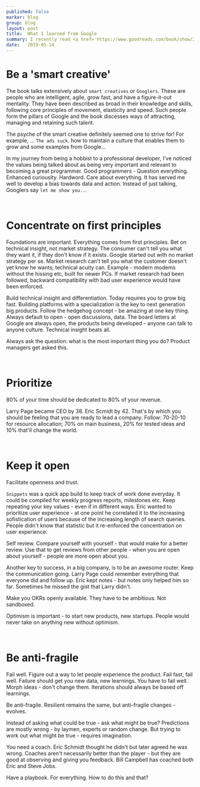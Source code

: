 ```yaml
---
published: false
marker: blog
group: blog
layout: post
title:  What I learned from Google
summary: I recently read <a href='https://www.goodreads.com/book/show/23158207-how-google-works' target='_blank'>How Google Works by Eric Schmidt and Jon Rosenberg</a>. The book talks about Google as a company and provides an inside look into the foundations, principles and culture the company is built on. Though the setting was probably written with the intention of guiding entrepreneurs - I found myself resonating with some of the core values that I'd like to apply to my life. Here are my five personal takeaways from this amazing read
date:   2019-05-14
---
```


# Be a 'smart creative'

The book talks extensively about `smart creatives` or `Googlers`. These are people who are intelligent, agile, grow fast, and have a figure-it-out mentality. They have been described as broad in their knowledge and skills, following core principles of movement, elasticity and speed. Such people form the pillars of Google and the book discesses ways of attracting, managing and retaining such talent.

The psyche of the smart creative definitely seemed one to strive for! For example, ... `The ads suck`. how to maintain a culture that enables them to grow and some examples from Google...

In my journey from being a hobbist to a professional developer, I've noticed the values being talked about as being very important and relevant to becoming a great programmer. Good programmers - Question everything. Enhanced curiousity. Hardword. Care about everything. 
It has served me well to develop a bias towards data and action. Instead of just talking, Googlers say `let me show you..`. 

<br />

# Concentrate on first principles

Foundations are important. Everything comes from first principles. Bet on technical insight, not market strategy. The consumer can't tell you what they want it, if they don't know if it exists. Google started out with no market strategy per se. Market research can't tell you what the customer doesn't yet know he wants; technical acuity can. Example - modern modems without the hissing etc, built for newer PCs. If market research had been followed, backward compatibility with bad user experience would have been enforced.

Build technical insight and differentiation. Today requires you to grow big fast. Building platforms with a specialization is the key to next generation big products. Follow the hedgehog concept - be amazing at one key thing. Always default to open - open discussions, data. The board letters at Google are always open, the products being developed - anyone can talk to anyone culture.
Technical insight beats all. 

Always ask the question: what is the most important thing you do? Product managers get asked this.

<br />

# Prioritize

80% of your time should be dedicated to 80% of your revenue. 

Larry Page became CEO by 38. Eric Scmidt by 42. That's by which you should be feeling that you are ready to lead a company. 
Follow: 70-20-10 for resource allocation; 70% on main business, 20% for tested ideas and 10% that'll change the world. 

<br />

# Keep it open
Facilitate openness and trust. 

`Snippets` was a quick app build to keep track of work done everyday. It could be compiled for weekly progress reports, milestones etc. Keep repeating your key values - even if in different ways. Eric wanted to prioritize user experience - at one point he correlated it to the increasing sofistication of users because of the increasing length of search queries. People didn't know that statistic but it re-enforced the concentration on user experience. 

Self review. Compare yourself with yourself  - that would make for a better review. Use that to get reviews from other people - when you are open about yourself - people are more open about you. 

Another key to success, in a big company, is to be an awesome router. Keep the communication going. Larry Page could remember everything that everyone did and follow up. Eric kept notes - but notes only helped him so far. Sometimes he missed the gist that Larry didn't.

Make you OKRs openly available. They have to be ambitious. Not sandboxed. 

Optimism is important - to start new products, new startups. People would never take on anything new without optimism. 

<br />

# Be anti-fragile

Fail well.
Figure out a way to let people experience the product. Fail fast, fail well. Failure should get you new data, new learnings. You have to fail well. Morph ideas - don't change them. Iterations should always be based off learnings.

Be anti-fragile. Resilient remains the same, but anti-fragile changes - evolves.

Instead of asking what could be true - ask what might be true? Predictions are mostly wrong - by laymen, experts or random change. But trying to work out what might be true - requires imagination.

You need a coach. Eric Schmidt thought he didn't but later agreed he was wrong. Coaches aren't necessarily better than the player - but they are good at observing and giving you feedback. Bill Campbell has coached both Eric and Steve Jobs.

Have a playbook. For everything. How to do this and that?


